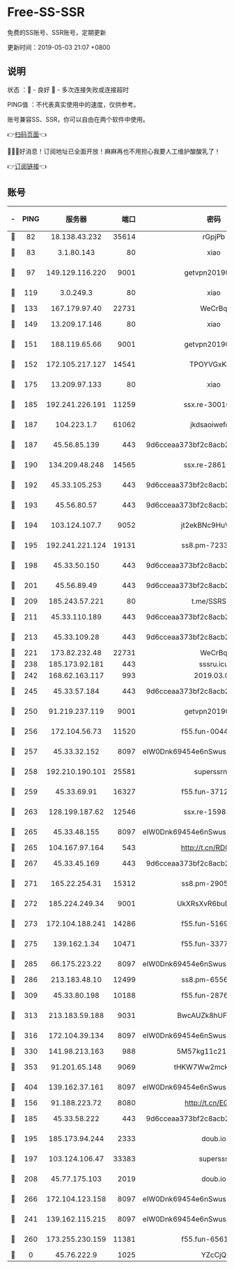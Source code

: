 # Free-SS-SSR

免费的SS账号、SSR账号，定期更新

更新时间：2019-05-03 21:07 +0800

## 说明

状态     ：🙂 - 良好 🙁 - 多次连接失败或连接超时

PING值   ：不代表真实使用中的速度，仅供参考。

账号兼容SS、SSR，你可以自由在两个软件中使用。

👉[扫码页面](https://liesauer.github.io/Free-SS-SSR/)👈

🎉🎉🎉好消息！订阅地址已全面开放！麻麻再也不用担心我要人工维护酸酸乳了！

👉[订阅链接](https://www.liesauer.net/yogurt/subscribe?ACCESS_TOKEN=DAYxR3mMaZAsaqUb)👈

## 账号

|-|PING|服务器|端口|密码|加密方式|区域|
|:----:|:----:|:-----:|-----:|:----:|:----:|:----:|
|🙂|82|18.138.43.232|35614|rGpjPb|rc4-md5|SG|
|🙂|83|3.1.80.143|80|xiao|aes-128-ctr|SG|
|🙂|97|149.129.116.220|9001|getvpn20190501|aes-256-cfb|CN|
|🙂|119|3.0.249.3|80|xiao|aes-128-ctr|SG|
|🙂|133|167.179.97.40|22731|WeCrBq|rc4-md5|JP|
|🙂|149|13.209.17.146|80|xiao|aes-128-ctr|KR|
|🙂|151|188.119.65.66|9001|getvpn20190501|aes-256-cfb|RU|
|🙂|152|172.105.217.127|14541|TPOYVGxKglpi|aes-256-cfb|JP|
|🙂|175|13.209.97.133|80|xiao|aes-128-ctr|KR|
|🙂|185|192.241.226.191|11259|ssx.re-30010027|aes-256-cfb|US|
|🙂|187|104.223.1.7|61062|jkdsaoiwefdsa|aes-256-cfb|US|
|🙂|187|45.56.85.139|443|9d6cceaa373bf2c8acb22e60b6a58be6|aes-256-cfb|US|
|🙂|190|134.209.48.248|14565|ssx.re-28615539|aes-256-cfb|US|
|🙂|192|45.33.105.253|443|9d6cceaa373bf2c8acb22e60b6a58be6|aes-256-cfb|US|
|🙂|193|45.56.80.57|443|9d6cceaa373bf2c8acb22e60b6a58be6|aes-256-cfb|US|
|🙂|194|103.124.107.7|9052|jt2ekBNc9HuVtm2a|aes-256-cfb|US|
|🙂|195|192.241.221.124|19131|ss8.pm-72336490|aes-256-cfb|US|
|🙂|198|45.33.50.150|443|9d6cceaa373bf2c8acb22e60b6a58be6|aes-256-cfb|US|
|🙂|201|45.56.89.49|443|9d6cceaa373bf2c8acb22e60b6a58be6|aes-256-cfb|US|
|🙂|209|185.243.57.221|80|t.me/SSRSUB|rc4-md5|US|
|🙂|211|45.33.110.189|443|9d6cceaa373bf2c8acb22e60b6a58be6|aes-256-cfb|US|
|🙂|213|45.33.109.28|443|9d6cceaa373bf2c8acb22e60b6a58be6|aes-256-cfb|US|
|🙂|221|173.82.232.48|22731|WeCrBq|rc4-md5|US|
|🙂|238|185.173.92.181|443|sssru.icu|rc4-md5|RU|
|🙂|242|168.62.163.117|993|2019.03.07|rc4-md5|US|
|🙂|245|45.33.57.184|443|9d6cceaa373bf2c8acb22e60b6a58be6|aes-256-cfb|US|
|🙂|250|91.219.237.119|9001|getvpn20190501|aes-256-cfb|HU|
|🙂|256|172.104.56.73|11520|f55.fun-00449443|aes-256-cfb|SG|
|🙂|257|45.33.32.152|8097|eIW0Dnk69454e6nSwuspv9DmS201tQ0D|aes-256-cfb|US|
|🙂|258|192.210.190.101|25581|superssrnet|aes-256-cfb|US|
|🙂|259|45.33.69.91|16327|f55.fun-37122804|aes-256-cfb|US|
|🙂|263|128.199.187.62|12546|ssx.re-15983525|aes-256-cfb|SG|
|🙂|265|45.33.48.155|8097|eIW0Dnk69454e6nSwuspv9DmS201tQ0D|aes-256-cfb|US|
|🙂|265|104.167.97.164|543|http://t.cn/RD0D7sx|rc4-md5|CA|
|🙂|267|45.33.45.169|443|9d6cceaa373bf2c8acb22e60b6a58be6|aes-256-cfb|US|
|🙂|271|165.22.254.31|15312|ss8.pm-29059283|aes-256-cfb|SG|
|🙂|272|185.224.249.34|9001|UkXRsXvR6buDMG2Y|aes-256-cfb|RU|
|🙂|273|172.104.188.241|14286|f55.fun-51694485|aes-256-cfb|SG|
|🙂|275|139.162.1.34|10471|f55.fun-33770153|aes-256-cfb|SG|
|🙂|285|66.175.223.22|8097|eIW0Dnk69454e6nSwuspv9DmS201tQ0D|aes-256-cfb|US|
|🙂|286|213.183.48.10|12499|ss8.pm-65564582|rc4-md5|RU|
|🙂|309|45.33.80.198|10188|f55.fun-28764269|aes-256-cfb|US|
|🙂|313|213.183.59.188|9031|BwcAUZk8hUFAkDGN|aes-256-cfb|NL|
|🙂|316|172.104.39.134|8097|eIW0Dnk69454e6nSwuspv9DmS201tQ0D|aes-256-cfb|SG|
|🙂|330|141.98.213.163|988|5M57kg11c214qDmK|chacha20|KR|
|🙂|353|91.201.65.148|9069|tHKW7Ww2mck9CHQG|aes-256-cfb|IT|
|🙂|404|139.162.37.161|8097|eIW0Dnk69454e6nSwuspv9DmS201tQ0D|aes-256-cfb|SG|
|🙂|156|91.188.223.72|8080|http://t.cn/EGJIyrl|rc4-md5|RU|
|🙂|185|45.33.58.222|443|9d6cceaa373bf2c8acb22e60b6a58be6|aes-256-cfb|US|
|🙂|195|185.173.94.244|2333|doub.io|aes-128-ctr|RU|
|🙂|197|103.124.106.47|33383|supersss|aes-256-cfb|US|
|🙂|208|45.77.175.103|2019|doub.io|aes-128-ctr|SG|
|🙂|266|172.104.123.158|8097|eIW0Dnk69454e6nSwuspv9DmS201tQ0D|aes-256-cfb|JP|
|🙁|241|139.162.115.215|8097|eIW0Dnk69454e6nSwuspv9DmS201tQ0D|aes-256-cfb|JP|
|🙁|260|173.255.230.159|11381|f55.fun-65612968|aes-256-cfb|US|
|🙁|0|45.76.222.9|1025|YZcCjQ|rc4-md5|JP|
